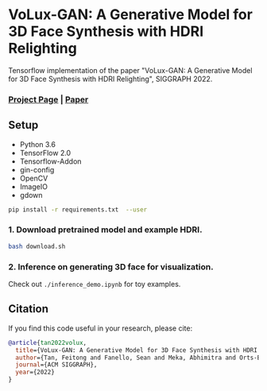 # VoLux-GAN: A Generative Model for 3D Face Synthesis with HDRI Relighting

Tensorflow implementation of the paper "VoLux-GAN: A Generative Model for 3D Face Synthesis with HDRI Relighting", SIGGRAPH 2022.

### [Project Page](https://augmentedperception.github.io/voluxgan/) | [Paper](https://arxiv.org/abs/2201.04873)

## Setup

* Python 3.6
* TensorFlow 2.0
* Tensorflow-Addon
* gin-config
* OpenCV
* ImageIO
* gdown

```sh
pip install -r requirements.txt  --user
```

### 1. Download pretrained model and example HDRI.

```sh
bash download.sh
```

### 2. Inference on generating 3D face for visualization.

Check out `./inference_demo.ipynb` for toy examples.

## Citation

If you find this code useful in your research, please cite:
```bibtex
@article{tan2022volux,
  title={VoLux-GAN: A Generative Model for 3D Face Synthesis with HDRI Relighting},
  author={Tan, Feitong and Fanello, Sean and Meka, Abhimitra and Orts-Escolano, Sergio and Tang, Danhang and Pandey, Rohit and Taylor, Jonathan and Tan, Ping and Zhang, Yinda},
  journal={ACM SIGGRAPH},
  year={2022}
}
```

